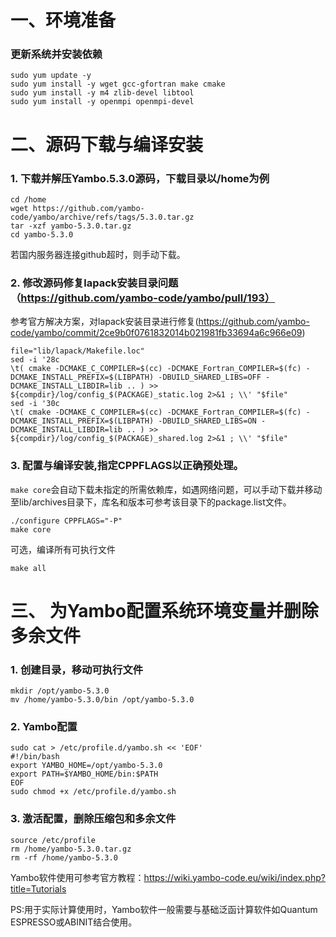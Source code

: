 # 一、环境准备

### 更新系统并安装依赖
```
sudo yum update -y
sudo yum install -y wget gcc-gfortran make cmake
sudo yum install -y m4 zlib-devel libtool
sudo yum install -y openmpi openmpi-devel
```
# 二、源码下载与编译安装

### 1. 下载并解压Yambo.5.3.0源码，下载目录以/home为例

```
cd /home
wget https://github.com/yambo-code/yambo/archive/refs/tags/5.3.0.tar.gz
tar -xzf yambo-5.3.0.tar.gz
cd yambo-5.3.0
```
若国内服务器连接github超时，则手动下载。
### 2. 修改源码修复lapack安装目录问题（https://github.com/yambo-code/yambo/pull/193）
参考官方解决方案，对lapack安装目录进行修复(https://github.com/yambo-code/yambo/commit/2ce9b0f0761832014b021981fb33694a6c966e09)
```
file="lib/lapack/Makefile.loc"
sed -i '28c
\t( cmake -DCMAKE_C_COMPILER=$(cc) -DCMAKE_Fortran_COMPILER=$(fc) -DCMAKE_INSTALL_PREFIX=$(LIBPATH) -DBUILD_SHARED_LIBS=OFF -DCMAKE_INSTALL_LIBDIR=lib .. ) >> ${compdir}/log/config_$(PACKAGE)_static.log 2>&1 ; \\' "$file"
sed -i '30c
\t( cmake -DCMAKE_C_COMPILER=$(cc) -DCMAKE_Fortran_COMPILER=$(fc) -DCMAKE_INSTALL_PREFIX=$(LIBPATH) -DBUILD_SHARED_LIBS=ON -DCMAKE_INSTALL_LIBDIR=lib .. ) >> ${compdir}/log/config_$(PACKAGE)_shared.log 2>&1 ; \\' "$file"
```
### 3. 配置与编译安装,指定CPPFLAGS以正确预处理。
`make core`会自动下载未指定的所需依赖库，如遇网络问题，可以手动下载并移动至lib/archives目录下，库名和版本可参考该目录下的package.list文件。
```
./configure CPPFLAGS="-P"
make core
```
可选，编译所有可执行文件
```
make all
```

# 三、 为Yambo配置系统环境变量并删除多余文件
### 1. 创建目录，移动可执行文件
```
mkdir /opt/yambo-5.3.0
mv /home/yambo-5.3.0/bin /opt/yambo-5.3.0
```
### 2. Yambo配置
```
sudo cat > /etc/profile.d/yambo.sh << 'EOF'
#!/bin/bash
export YAMBO_HOME=/opt/yambo-5.3.0
export PATH=$YAMBO_HOME/bin:$PATH
EOF
sudo chmod +x /etc/profile.d/yambo.sh
```
### 3. 激活配置，删除压缩包和多余文件
```
source /etc/profile
rm /home/yambo-5.3.0.tar.gz
rm -rf /home/yambo-5.3.0
```
Yambo软件使用可参考官方教程：https://wiki.yambo-code.eu/wiki/index.php?title=Tutorials

PS:用于实际计算使用时，Yambo软件一般需要与基础泛函计算软件如Quantum ESPRESSO或ABINIT结合使用。

